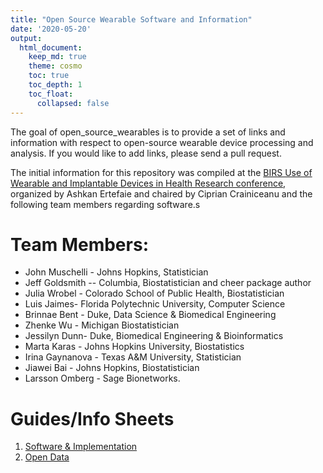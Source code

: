 ```yaml
---
title: "Open Source Wearable Software and Information"
date: '2020-05-20'
output: 
  html_document:
    keep_md: true
    theme: cosmo
    toc: true
    toc_depth: 1
    toc_float:
      collapsed: false
---
```




The goal of open_source_wearables is to provide a set of links and information with respect to open-source wearable device processing and analysis.  If you would like to add links, please send a pull request.

The initial information for this repository was compiled at the [BIRS Use of Wearable and Implantable Devices in Health Research conference](https://workshops.birs.ca/events/20w5109/schedule), organized by Ashkan Ertefaie and chaired by Ciprian Crainiceanu and the following team members regarding software.s

# Team Members:
- John Muschelli - Johns Hopkins, Statistician
- Jeff Goldsmith -- Columbia, Biostatistician and cheer package author
- Julia Wrobel - Colorado School of Public Health, Biostatistician	
- Luis Jaimes- Florida Polytechnic University,  Computer Science
- Brinnae Bent - Duke, Data Science & Biomedical Engineering
- Zhenke Wu - Michigan Biostatistician	
- Jessilyn Dunn- Duke, Biomedical Engineering & Bioinformatics
- Marta Karas - Johns Hopkins University, Biostatistics
- Irina Gaynanova - Texas A&M University, Statistician
- Jiawei Bai - Johns Hopkins, Biostatistician
- Larsson Omberg - Sage Bionetworks.


# Guides/Info Sheets

1. [Software & Implementation](implementation/index.html)
2. [Open Data](data/index.html)

